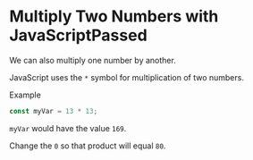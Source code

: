 # Multiply Two Numbers with JavaScriptPassed
We can also multiply one number by another.

JavaScript uses the `*` symbol for multiplication of two numbers.

Example
```js
const myVar = 13 * 13;
```
`myVar` would have the value `169`.

Change the `0` so that product will equal `80`.